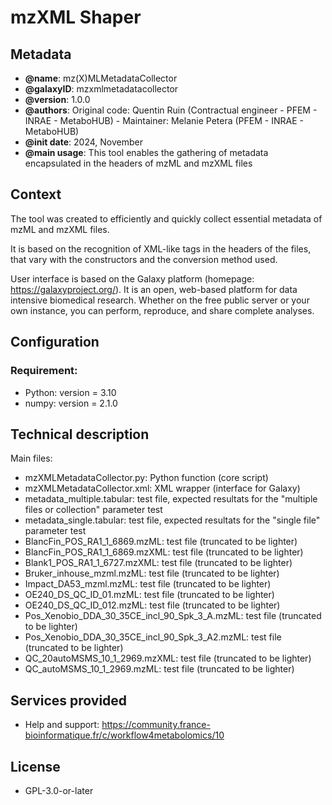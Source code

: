 # mzXML Shaper


Metadata
-----------

 * **@name**: mz(X)MLMetadataCollector
 * **@galaxyID**: mzxmlmetadatacollector
 * **@version**: 1.0.0
 * **@authors**: Original code: Quentin Ruin (Contractual engineer - PFEM - INRAE - MetaboHUB) - Maintainer: Melanie Petera (PFEM - INRAE - MetaboHUB)
 * **@init date**: 2024, November
 * **@main usage**: This tool enables the gathering of metadata encapsulated in the headers of mzML and mzXML files 

 
Context
-----------

The tool was created to efficiently and quickly collect essential metadata of mzML and mzXML files.

It is based on the recognition of XML-like tags in the headers of the files, that vary with the constructors and the conversion method used.

User interface is based on the Galaxy platform (homepage: https://galaxyproject.org/). It is an open, web-based platform for data intensive biomedical research. 
Whether on the free public server or your own instance, you can perform, reproduce, and share complete analyses.

 
Configuration
-----------

### Requirement:
 * Python: version = 3.10
 * numpy: version =  2.1.0

Technical description
-----------

Main files:

- mzXMLMetadataCollector.py: Python function (core script)
- mzXMLMetadataCollector.xml: XML wrapper (interface for Galaxy)
- metadata_multiple.tabular: test file, expected resultats for the "multiple files or collection" parameter test
- metadata_single.tabular: test file, expected resultats for the "single file" parameter test
- BlancFin_POS_RA1_1_6869.mzML: test file (truncated to be lighter)
- BlancFin_POS_RA1_1_6869.mzXML: test file (truncated to be lighter)
- Blank1_POS_RA1_1_6727.mzXML: test file (truncated to be lighter)
- Bruker_inhouse_mzml.mzML: test file (truncated to be lighter)
- Impact_DA53_mzml.mzML: test file (truncated to be lighter)
- OE240_DS_QC_ID_01.mzML: test file (truncated to be lighter)
- OE240_DS_QC_ID_012.mzML: test file (truncated to be lighter)
- Pos_Xenobio_DDA_30_35CE_incl_90_Spk_3_A.mzML: test file (truncated to be lighter)
- Pos_Xenobio_DDA_30_35CE_incl_90_Spk_3_A2.mzML: test file (truncated to be lighter)
- QC_20autoMSMS_10_1_2969.mzXML: test file (truncated to be lighter)
- QC_autoMSMS_10_1_2969.mzML: test file (truncated to be lighter)

Services provided
-----------

 * Help and support: https://community.france-bioinformatique.fr/c/workflow4metabolomics/10
                     


License
-----------

 * GPL-3.0-or-later
